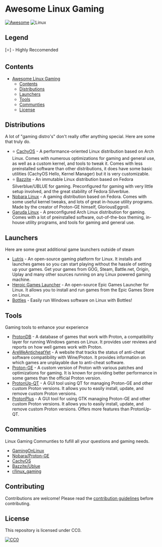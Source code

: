 # Awesome Linux Gaming
[![Awesome](https://awesome.re/badge-flat2.svg)](https://awesome.re)
![Linux](https://img.shields.io/badge/Linux-FCC624?logo=linux&logoColor=black)

## Legend
[⭐] - Highly Reccomended

## Contents 
- [Awesome Linux Gaming](#awesome-linux-gaming)
  - [Contents](#contents)
  - [Distributions](#distributions)
  - [Launchers](#launchers)
  - [Tools](#tools)
  - [Communties](#communities)
  - [License](#license)
  

## Distributions
A lot of "gaming distro's" don't really offer anything special. Here are some that truly do.
- ⭐ [CachyOS](https://cachyos.org/) - A performance-oriented Linux distribution based on Arch Linux. Comes with numerous optimizations for gaming and general use, as well as a custom kernel, and tools to tweak it. Comes with less preinstalled software than other distributions, it does have some basic utilities (CachyOS Hello, Kernel Manager) but it is very customizable.
- ⭐ [Bazzite](https://bazzite.gg/) - An immutable Linux distribution based on Fedora Silverblue/UBLUE  for gaming. Preconfigured for gaming with very little setup involved, and the great stability of Fedora Silverblue.
- [Nobara Linux](https://nobaraproject.org/) - A gaming distribution based on Fedora. Comes with some useful kernel tweaks, and lots of great in-house utility programs. Made by the creator of Proton-GE himself, GloriousEggroll.
- [Garuda Linux](https://garudalinux.org/) - A preconfigured Arch Linux distribution for gaming. Comes with a lot of preinstalled software, out-of-the-box theming, in-house utility programs, and tools for gaming and general use.
 
## Launchers
Here are some great additional game launchers outside of steam
- [Lutris](https://lutris.net/) - An open-source gaming platform for Linux. It installs and launches games so you can start playing without the hassle of setting up your games. Get your games from GOG, Steam, Battle.net, Origin, Uplay and many other sources running on any Linux powered gaming machine.
- [Heroic Games Launcher](https://heroicgameslauncher.com/) - An open-source Epic Games Launcher for Linux. It allows you to install and run games from the Epic Games Store on Linux.
- [Bottles](https://usebottles.com/) - Easily run Windows software on Linux with Bottles! 

## Tools
Gaming tools to enhance your experience
- [ProtonDB](https://www.protondb.com/) - A database of games that work with Proton, a compatibility layer for running Windows games on Linux. It provides user reviews and reports on how well games work with Proton.
- [AreWeAnticheatYet](https://areweanticheatyet.com/) - A website that tracks the status of anti-cheat software compatibility with Wine/Proton. It provides information on which games are unplayable due to anti-cheat software.
- [Proton-GE](https://github.com/GloriousEggroll/proton-ge-custom) - A custom version of Proton with various patches and optimizations for gaming. It is known for providing better performance in some games than the official Proton version.
- [ProtonUp-QT](https://davidotek.github.io/protonup-qt/) - A GUI tool using QT for managing Proton-GE and other custom Proton versions. It allows you to easily install, update, and remove custom Proton versions.
- [ProtonPlus](https://github.com/Vysp3r/ProtonPlus) - A GUI tool for using GTK managing Proton-GE and other custom Proton versions. It allows you to easily install, update, and remove custom Proton versions. Offers more features than ProtonUp-QT.

## Communities
Linux Gaming Communties to fufill all your questions and gaming needs.
- [GamingOnLinux](https://www.gamingonlinux.com/)
- [Nobara/Proton-GE](https://discord.com/invite/6y3BdzC)
- [CachyOS](https://discord.gg/cachyos-862292009423470592)
- [Bazzite/Ublue](https://discord.bazzite.gg/)
- [r/linux_gaming](https://www.reddit.com/r/linux_gaming/)
  

## Contributing
Contributions are welcome!
Please read the [contribution guidelines](CONTRIBUTING.md) before contributing.

## License
This repository is licensed under CC0.

[![CC0](https://licensebuttons.net/l/zero/1.0/88x31.png)](http://creativecommons.org/publicdomain/zero/1.0/) 
